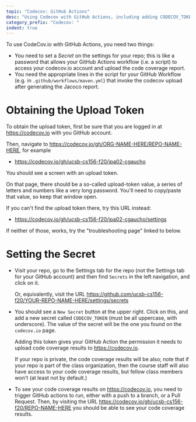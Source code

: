 ```yaml
---
topic: "Codecov: GitHub Actions"
desc: "Using Codecov with GitHub Actions, including adding CODECOV_TOKEN secret"
category_prefix: "Codecov: "
indent: true
---
```


To use CodeCov.io with GitHub Actions, you need two things:


* You need to set a *Secret* on the settings for your repo; this is like a password that allows
  your GitHub Actions workflow (i.e. a script) to access your codecov.io account and upload the 
  code coverage report.
* You need the appropriate lines in the script for your GitHub Workflow (e.g. in `.github/workflows/maven.yml`)
  that invoke the codecov upload after generating the Jacoco report.
  
# Obtaining the Upload Token

To obtain the upload token, first be sure that you are logged in at <https://codecov.io> with you GitHub account.

Then, navigate to <https://codecov.io/gh/ORG-NAME-HERE/REPO-NAME-HERE>, for example
* <https://codecov.io/gh/ucsb-cs156-f20/jpa02-cgaucho>

You should see a screen with an upload token.   

On that page, there should be a so-called upload-token value, a series of letters and numbers like a 
very long password. You'll need to copy/paste that value, so keep that window open.

If you can't find the upload token there,  try this URL instead:
* <https://codecov.io/gh/ucsb-cs156-f20/jpa02-cgaucho/settings>

If neither of those, works, try the "troubleshooting page" linked to below.

# Setting the Secret

* Visit your repo, go to the Settings tab for the repo (not the Settings tab for your GitHub account)
  and then find `Secrets` in the left navigation, and click on it.

  Or, equivalently, visit the URL <https://github.com/ucsb-cs156-f20/YOUR-REPO-NAME-HERE/settings/secrets>

* You should see a `New Secret` button at the upper right.  Click on this, and add a new secret
  called `CODECOV_TOKEN` (must be all uppercase, with underscore).   The value of the secret
  will be the one you found on the `codecov.io` page.

  Adding this token gives your GitHub Action the permission it needs to upload
  code coverage results to <https://codecov.io>.

  If your repo is private, the code coverage results will be also; note that if your
  repo is part of the class organization, then the course staff will also have access
  to your code coverage results, but fellow class members won't (at least not by default.)
  
* To see your code coverage results on <https://codecov.io>, you need to trigger GitHub
  actions to run, either with a push to a branch, or a Pull Request.  Then, by visiting
  the URL <https://codecov.io/gh/ucsb-cs156-f20/REPO-NAME-HERE> you should be able to
  see your code coverage results.

